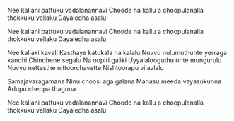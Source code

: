 Nee kallani pattuku vadalanannavi
Choode na kallu
a choopulanalla thokkuku vellaku
Dayaledha asalu


Nee kallani pattuku vadalanannavi
Choode na kallu
a choopulanalla thokkuku vellaku
Dayaledha asalu


Nee kallaki kavali
Kasthaye katukala na kalalu
Nuvvu nulumuthunte yerraga kandhi
Chindhene segalu
Na oopiri galiki
Uyyalalooguthu unte mungurulu
Nuvvu nettesthe nittoorchavatte
Nishtoorapu vilavlalu


Samajavaragamana
Ninu choosi aga galana
Manasu meeda vayasukunna
Adupu cheppa thaguna


Nee kallani pattuku vadalanannavi
Choode na kallu
a choopulanalla thokkuku vellaku
Dayaledha asalu
